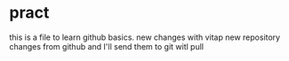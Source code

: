 # pract
this is a file to learn github basics.
new changes with vitap
new repository
changes from github and I'll send them to git witl pull 
